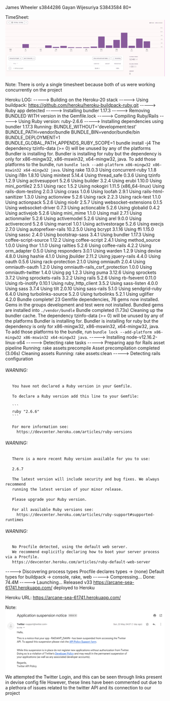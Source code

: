 James Wheeler s3844286 Gayan Wijesuriya S3843584
80+

TimeSheet:
	![](TimeSheet.JPG)
	
Note:
	There is only a single timesheet because both of us were working
	concurrently on the project
	
Heroku LOG:
-----> Building on the Heroku-20 stack
-----> Using buildpack: https://github.com/heroku/heroku-buildpack-ruby.git
-----> Ruby app detected
-----> Installing bundler 1.17.3
-----> Removing BUNDLED WITH version in the Gemfile.lock
-----> Compiling Ruby/Rails
-----> Using Ruby version: ruby-2.6.6
-----> Installing dependencies using bundler 1.17.3
       Running: BUNDLE_WITHOUT='development:test' BUNDLE_PATH=vendor/bundle BUNDLE_BIN=vendor/bundle/bin BUNDLE_DEPLOYMENT=1 BUNDLE_GLOBAL_PATH_APPENDS_RUBY_SCOPE=1 bundle install -j4
       The dependency tzinfo-data (>= 0) will be unused by any of the platforms Bundler is installing for. Bundler is installing for ruby but the dependency is only for x86-mingw32, x86-mswin32, x64-mingw32, java. To add those platforms to the bundle, run `bundle lock --add-platform x86-mingw32 x86-mswin32 x64-mingw32 java`.
       Using rake 13.0.3
       Using concurrent-ruby 1.1.8
       Using i18n 1.8.10
       Using minitest 5.14.4
       Using thread_safe 0.3.6
       Using tzinfo 1.2.9
       Using activesupport 5.2.6
       Using builder 3.2.4
       Using erubi 1.10.0
       Using mini_portile2 2.5.1
       Using racc 1.5.2
       Using nokogiri 1.11.5 (x86_64-linux)
       Using rails-dom-testing 2.0.3
       Using crass 1.0.6
       Using loofah 2.9.1
       Using rails-html-sanitizer 1.3.0
       Using actionview 5.2.6
       Using rack 2.2.3
       Using rack-test 1.1.0
       Using actionpack 5.2.6
       Using nio4r 2.5.7
       Using websocket-extensions 0.1.5
       Using websocket-driver 0.7.3
       Using actioncable 5.2.6
       Using globalid 0.4.2
       Using activejob 5.2.6
       Using mini_mime 1.1.0
       Using mail 2.7.1
       Using actionmailer 5.2.6
       Using activemodel 5.2.6
       Using arel 9.0.0
       Using activerecord 5.2.6
       Using marcel 1.0.1
       Using activestorage 5.2.6
       Using execjs 2.7.0
       Using autoprefixer-rails 10.2.5.0
       Using bcrypt 3.1.16
       Using ffi 1.15.0
       Using sassc 2.4.0
       Using bootstrap-sass 3.4.1
       Using bundler 1.17.3
       Using coffee-script-source 1.12.2
       Using coffee-script 2.4.1
       Using method_source 1.0.0
       Using thor 1.1.0
       Using railties 5.2.6
       Using coffee-rails 4.2.2
       Using orm_adapter 0.5.0
       Using responders 3.0.1
       Using warden 1.2.9
       Using devise 4.8.0
       Using hashie 4.1.0
       Using jbuilder 2.11.2
       Using jquery-rails 4.4.0
       Using oauth 0.5.6
       Using rack-protection 2.1.0
       Using omniauth 2.0.4
       Using omniauth-oauth 1.2.0
       Using omniauth-rails_csrf_protection 1.0.0
       Using omniauth-twitter 1.4.0
       Using pg 1.2.3
       Using puma 3.12.6
       Using sprockets 3.7.2
       Using sprockets-rails 3.2.2
       Using rails 5.2.6
       Using rb-fsevent 0.11.0
       Using rb-inotify 0.10.1
       Using ruby_http_client 3.5.2
       Using sass-listen 4.0.0
       Using sass 3.7.4
       Using tilt 2.0.10
       Using sass-rails 5.1.0
       Using sendgrid-ruby 6.4.0
       Using turbolinks-source 5.2.0
       Using turbolinks 5.2.1
       Using uglifier 4.2.0
       Bundle complete! 23 Gemfile dependencies, 76 gems now installed.
       Gems in the groups development and test were not installed.
       Bundled gems are installed into `./vendor/bundle`
       Bundle completed (1.73s)
       Cleaning up the bundler cache.
       The dependency tzinfo-data (>= 0) will be unused by any of the platforms Bundler is installing for. Bundler is installing for ruby but the dependency is only for x86-mingw32, x86-mswin32, x64-mingw32, java. To add those platforms to the bundle, run `bundle lock --add-platform x86-mingw32 x86-mswin32 x64-mingw32 java`.
-----> Installing node-v12.16.2-linux-x64
-----> Detecting rake tasks
-----> Preparing app for Rails asset pipeline
       Running: rake assets:precompile
       Asset precompilation completed (3.06s)
       Cleaning assets
       Running: rake assets:clean
-----> Detecting rails configuration
###### WARNING:
       You have not declared a Ruby version in your Gemfile.
       
       To declare a Ruby version add this line to your Gemfile:
       
       ```
       ruby "2.6.6"
       ```
       
       For more information see:
         https://devcenter.heroku.com/articles/ruby-versions
###### WARNING:
       There is a more recent Ruby version available for you to use:
       
       2.6.7
       
       The latest version will include security and bug fixes. We always recommend
       running the latest version of your minor release.
       
       Please upgrade your Ruby version.
       
       For all available Ruby versions see:
         https://devcenter.heroku.com/articles/ruby-support#supported-runtimes
###### WARNING:
       No Procfile detected, using the default web server.
       We recommend explicitly declaring how to boot your server process via a Procfile.
       https://devcenter.heroku.com/articles/ruby-default-web-server
-----> Discovering process types
       Procfile declares types     -> (none)
       Default types for buildpack -> console, rake, web
-----> Compressing...
       Done: 74.4M
-----> Launching...
       Released v33
       https://arcane-sea-61741.herokuapp.com/ deployed to Heroku

Heroku URL: https://arcane-sea-61741.herokuapp.com/

Note:
    ![](TwitterApplicationRejected.png)
    We attempted the Twitter Login, and this can be seen through links present in devise config file
    However, these lines have been commented out due to a plethora of issues related to the twitter API
    and its connection to our project
	